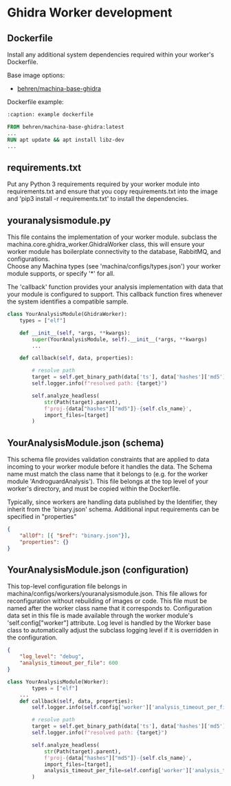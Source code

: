 # Ghidra Worker development

## Dockerfile


Install any additional system dependencies required within your worker's Dockerfile.

Base image options:

- [behren/machina-base-ghidra](https://hub.docker.com/repository/docker/behren/machina-base-ghidra)

Dockerfile example:

```dockerfile linenums="1" title="Dockerfile"
:caption: example dockerfile

FROM behren/machina-base-ghidra:latest
...
RUN apt update && apt install libz-dev
...
```

## requirements.txt

Put any Python 3 requirements required by your worker module into requirements.txt and ensure that you copy requirements.txt into the image and 'pip3 install -r requirements.txt' to install the dependencies.

## youranalysismodule.py

This file contains the implementation of your worker module. subclass the machina.core.ghidra_worker.GhidraWorker class, this will ensure your worker module has boilerplate connectivity to the database, RabbitMQ, and configurations.  
Choose any Machina types (see 'machina/configs/types.json') your worker module supports, or specify '*' for all. 


The 'callback' function provides your analysis implementation with data that your module is configured to support.  This callback function fires whenever the system identifies a compatible sample.


```python linenums="1"
class YourAnalysisModule(GhidraWorker):
    types = ["elf"]

    def __init__(self, *args, **kwargs):
        super(YourAnalysisModule, self).__init__(*args, **kwargs)
        ...

    def callback(self, data, properties):

        # resolve path
        target = self.get_binary_path(data['ts'], data['hashes']['md5'])
        self.logger.info(f"resolved path: {target}")

        self.analyze_headless(
            str(Path(target).parent),
            f'proj-{data["hashes"]["md5"]}-{self.cls_name}',
            import_files=[target]
        )
```

## YourAnalysisModule.json (schema)

This schema file provides validation constraints that are applied to data incoming to your worker module before it handles the data.  The Schema name must match the
class name that it belongs to (e.g. for the worker module 'AndroguardAnalysis').  This file belongs at the top level of your worker's directory, and must be copied within the Dockerfile.

Typically, since workers are handling data published by the Identifier, they inherit from the 'binary.json' schema. Additional input requirements can be specified in "properties"

```json linenums="1" title="images/youranalysismodule/YourAnalyisModule.json.  This module contains no additional input validation"
{
    "allOf": [{ "$ref": "binary.json"}],
    "properties": {}
}
```

## YourAnalysisModule.json (configuration)

This top-level configuration file belongs in machina/configs/workers/youranalysismodule.json.  This file allows for reconfiguration without rebuilding of images or code.  This file
must be named after the worker class name that it corresponds to.  Configuration data set in this file is made available through the worker module's 'self.config["worker"] attribute.
Log level is handled by the Worker base class to automatically adjust the subclass logging level if it is overridden in the configuration.

```json linenums="1" title="machina/configs/workers/YourAnalyisModule.json.  This module contains additional configurations for analysis timeout"
{
    "log_level": "debug",
    "analysis_timeout_per_file": 600
}
```

```python linenums="1" title="accessing configuration data"
class YourAnalysisModule(Worker):
        types = ["elf"] 
    ...
    def callback(self, data, properties):
        self.logger.info(self.config['worker']['analysis_timeout_per_file'])

        # resolve path
        target = self.get_binary_path(data['ts'], data['hashes']['md5'])
        self.logger.info(f"resolved path: {target}")

        self.analyze_headless(
            str(Path(target).parent),
            f'proj-{data["hashes"]["md5"]}-{self.cls_name}',
            import_files=[target],
            analysis_timeout_per_file=self.config['worker']['analysis_timeout_per_file']
        )
```